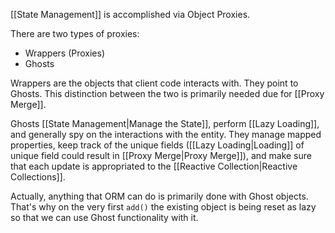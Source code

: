[[State Management]] is accomplished via Object Proxies.

There are two types of proxies:
- Wrappers (Proxies)
- Ghosts

Wrappers are the objects that client code interacts with. They point to Ghosts. This distinction between the two is primarily needed due for [[Proxy Merge]].

Ghosts [[State Management|Manage the State]], perform [[Lazy Loading]], and generally spy on the interactions with the entity. They manage mapped properties, keep track of the unique fields ([[Lazy Loading|Loading]] of unique field could result in [[Proxy Merge|Proxy Merge]]), and make sure that each update is appropriated to the [[Reactive Collection|Reactive Collections]].

Actually, anything that ORM can do is primarily done with Ghost objects. That's why on the very first `add()` the existing object is being reset as lazy so that we can use Ghost functionality with it.
